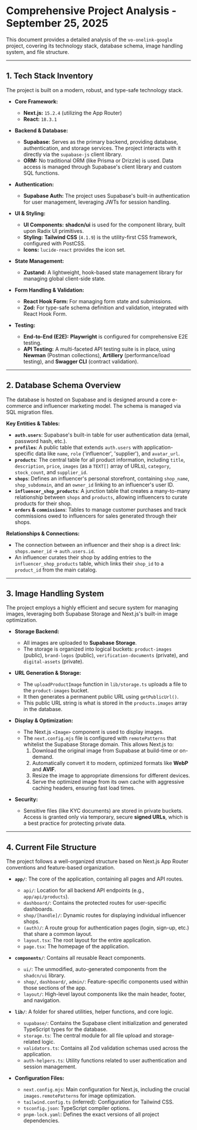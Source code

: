 # Comprehensive Project Analysis - September 25, 2025

This document provides a detailed analysis of the `vo-onelink-google` project, covering its technology stack, database schema, image handling system, and file structure.

---

## 1. Tech Stack Inventory

The project is built on a modern, robust, and type-safe technology stack.

- **Core Framework:**
  - **Next.js:** `15.2.4` (utilizing the App Router)
  - **React:** `18.3.1`

- **Backend & Database:**
  - **Supabase:** Serves as the primary backend, providing database, authentication, and storage services. The project interacts with it directly via the `supabase-js` client library.
  - **ORM:** No traditional ORM (like Prisma or Drizzle) is used. Data access is managed through Supabase's client library and custom SQL functions.

- **Authentication:**
  - **Supabase Auth:** The project uses Supabase's built-in authentication for user management, leveraging JWTs for session handling.

- **UI & Styling:**
  - **UI Components:** **shadcn/ui** is used for the component library, built upon Radix UI primitives.
  - **Styling:** **Tailwind CSS** (`4.1.9`) is the utility-first CSS framework, configured with PostCSS.
  - **Icons:** `lucide-react` provides the icon set.

- **State Management:**
  - **Zustand:** A lightweight, hook-based state management library for managing global client-side state.

- **Form Handling & Validation:**
  - **React Hook Form:** For managing form state and submissions.
  - **Zod:** For type-safe schema definition and validation, integrated with React Hook Form.

- **Testing:**
  - **End-to-End (E2E):** **Playwright** is configured for comprehensive E2E testing.
  - **API Testing:** A multi-faceted API testing suite is in place, using **Newman** (Postman collections), **Artillery** (performance/load testing), and **Swagger CLI** (contract validation).

---

## 2. Database Schema Overview

The database is hosted on Supabase and is designed around a core e-commerce and influencer marketing model. The schema is managed via SQL migration files.

**Key Entities & Tables:**

- **`auth.users`**: Supabase's built-in table for user authentication data (email, password hash, etc.).
- **`profiles`**: A public table that extends `auth.users` with application-specific data like `name`, `role` ('influencer', 'supplier'), and `avatar_url`.
- **`products`**: The central table for all product information, including `title`, `description`, `price`, `images` (as a `TEXT[]` array of URLs), `category`, `stock_count`, and `supplier_id`.
- **`shops`**: Defines an influencer's personal storefront, containing `shop_name`, `shop_subdomain`, and an `owner_id` linking to an influencer's user ID.
- **`influencer_shop_products`**: A junction table that creates a many-to-many relationship between `shops` and `products`, allowing influencers to curate products for their shop.
- **`orders` & `commissions`**: Tables to manage customer purchases and track commissions owed to influencers for sales generated through their shops.

**Relationships & Connections:**

- The connection between an influencer and their shop is a direct link: `shops.owner_id` -> `auth.users.id`.
- An influencer curates their shop by adding entries to the `influencer_shop_products` table, which links their `shop_id` to a `product_id` from the main catalog.

---

## 3. Image Handling System

The project employs a highly efficient and secure system for managing images, leveraging both Supabase Storage and Next.js's built-in image optimization.

- **Storage Backend:**
  - All images are uploaded to **Supabase Storage**.
  - The storage is organized into logical buckets: `product-images` (public), `brand-logos` (public), `verification-documents` (private), and `digital-assets` (private).

- **URL Generation & Storage:**
  - The `uploadProductImage` function in `lib/storage.ts` uploads a file to the `product-images` bucket.
  - It then generates a permanent public URL using `getPublicUrl()`.
  - This public URL string is what is stored in the `products.images` array in the database.

- **Display & Optimization:**
  - The Next.js `<Image>` component is used to display images.
  - The `next.config.mjs` file is configured with `remotePatterns` that whitelist the Supabase Storage domain. This allows Next.js to:
    1.  Download the original image from Supabase at build-time or on-demand.
    2.  Automatically convert it to modern, optimized formats like **WebP** and **AVIF**.
    3.  Resize the image to appropriate dimensions for different devices.
    4.  Serve the optimized image from its own cache with aggressive caching headers, ensuring fast load times.

- **Security:**
  - Sensitive files (like KYC documents) are stored in private buckets. Access is granted only via temporary, secure **signed URLs**, which is a best practice for protecting private data.

---

## 4. Current File Structure

The project follows a well-organized structure based on Next.js App Router conventions and feature-based organization.

- **`app/`**: The core of the application, containing all pages and API routes.
  - `api/`: Location for all backend API endpoints (e.g., `app/api/products`).
  - `dashboard/`: Contains the protected routes for user-specific dashboards.
  - `shop/[handle]/`: Dynamic routes for displaying individual influencer shops.
  - `(auth)/`: A route group for authentication pages (login, sign-up, etc.) that share a common layout.
  - `layout.tsx`: The root layout for the entire application.
  - `page.tsx`: The homepage of the application.

- **`components/`**: Contains all reusable React components.
  - `ui/`: The unmodified, auto-generated components from the `shadcn/ui` library.
  - `shop/`, `dashboard/`, `admin/`: Feature-specific components used within those sections of the app.
  - `layout/`: High-level layout components like the main header, footer, and navigation.

- **`lib/`**: A folder for shared utilities, helper functions, and core logic.
  - `supabase/`: Contains the Supabase client initialization and generated TypeScript types for the database.
  - `storage.ts`: The central module for all file upload and storage-related logic.
  - `validators.ts`: Contains all Zod validation schemas used across the application.
  - `auth-helpers.ts`: Utility functions related to user authentication and session management.

- **Configuration Files:**
  - `next.config.mjs`: Main configuration for Next.js, including the crucial `images.remotePatterns` for image optimization.
  - `tailwind.config.ts` (inferred): Configuration for Tailwind CSS.
  - `tsconfig.json`: TypeScript compiler options.
  - `pnpm-lock.yaml`: Defines the exact versions of all project dependencies.
